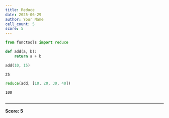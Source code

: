 ```yaml
---
title: Reduce
date: 2025-06-29
author: Your Name
cell_count: 5
score: 5
---
```


```python
from functools import reduce

```


```python
def add(a, b): 
    return a + b
```


```python
add(10, 15)
```




    25




```python
reduce(add, [10, 20, 30, 40])
```




    100




```python

```


---
**Score: 5**